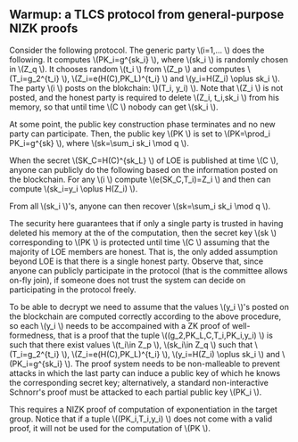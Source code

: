 

## Warmup: a TLCS protocol from general-purpose NIZK proofs 
Consider the following protocol.
The generic party \\(i=1,... \\) does the following. It computes \\(PK_i=g^{sk_i} \\), where \\(sk_i \\) is randomly chosen in \\(Z_q \\). 
It chooses random \\(t_i \\) from \\(Z_p \\) and computes \\(T_i=g_2^{t_i} \\), \\(Z_i=e(H(C),PK_L)^{t_i} \\) and \\(y_i=H(Z_i) \oplus sk_i \\).
The party \\(i \\) posts on the blokchain:
 \\)(T_i, y_i) \\). Note that \\(Z_i \\) is not posted, and the honest party is required to delete \\(Z_i, t_i,sk_i \\) from his memory, so that until time \\(C \\) nobody can get \\(sk_i \\).

At some point, the public key construction phase terminates and no new party can participate.
Then, the public key \\(PK \\) is set to \\(PK=\prod_i PK_i=g^{sk} \\), where \\(sk=\sum_i sk_i \mod q \\).


When the secret \\(SK_C=H(C)^{sk_L} \\) of LOE is published at time \\(C \\), anyone can publicly do the following based on the information posted on the blockchain.
For any \\(i \\) compute \\(e(SK_C,T_i)=Z_i \\) and then can compute \\(sk_i=y_i \oplus H(Z_i) \\).

From all \\(sk_i \\)'s, anyone can then recover \\(sk=\sum_i sk_i \mod q \\).

The security here guarantees that if only a single party is trusted in having deleted his memory at the of the computation, then the secret key \\(sk \\) corresponding to \\(PK \\) is protected until time \\(C \\) assuming that the majority of LOE members are honest.
That is, the only added assumption beyond LOE is that there is a single honest party. Observe that, since anyone can publicly participate in the protocol (that is the committee allows on-fly join), if someone does not trust the system can decide on participating in the protocol freely.

To be able to decrypt we need to assume that the values \\(y_i \\)'s posted on the blockchain are computed correctly according to the above procedure, so each \\(y_i \\) needs to be accompained with a ZK proof of well-formedness, that is a proof that the tuple \\((g_2,PK_L,C,T_i,PK_i,y_i) \\) is such that there exist values \\(t_i\in Z_p \\), \\(sk_i\in Z_q \\) such that \\(T_i=g_2^{t_i} \\), \\(Z_i=e(H(C),PK_L)^{t_i} \\), \\(y_i=H(Z_i) \oplus sk_i \\) and \\(PK_i=g^{sk_i} \\).
The proof system needs to be non-malleable to prevent attacks in which the last party can induce a public key of which he knows the corresponding secret key; alternatively, a standard non-interactive Schnorr's proof must be attacked to each partial public key \\(PK_i \\).

This requires a NIZK proof of computation of exponentiation in the target group. Notice that if a tuple \\((PK_i,T_i,y_i) \\) does not come with a valid proof, it will not be used for the computation of \\(PK \\). 

